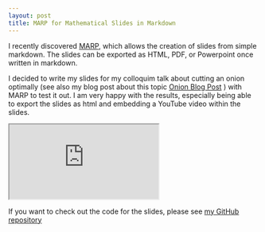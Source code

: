 ```yaml
---
layout: post
title: MARP for Mathematical Slides in Markdown
---
```


I recently discovered [MARP](http://marp.app/), which allows the creation of slides from simple markdown. The slides can be exported as HTML, PDF, or Powerpoint once written in markdown. 

I decided to write my slides for my colloquim talk about cutting an onion optimally (see also my blog post about this topic [Onion Blog Post](https://drspoulsen.github.io/Onion/) ) with MARP to test it out. I am very happy with the results, especially being able to export the slides as html and embedding a YouTube video within the slides.

<iframe src="https://drspoulsen.github.io/Onion_Marp/index.html" title="Onion Talk in MARP"></iframe>

If you want to check out the code for the slides, please see [my GitHub repository](https://raw.githubusercontent.com/drspoulsen/Onion_Marp/main/Onion_Markdown.md)
